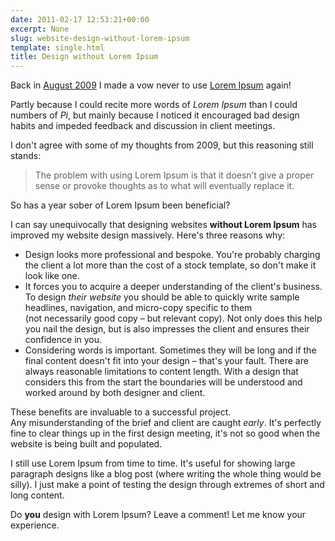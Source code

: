 ```yaml
---
date: 2011-02-17 12:53:21+00:00
excerpt: None
slug: website-design-without-lorem-ipsum
template: single.html
title: Design without Lorem Ipsum
---
```


Back in [August 2009](/2009/08/31/designing-with-placeholder-text/) I made a vow never to use [Lorem Ipsum](http://lipsum.com/) again!

Partly because I could recite more words of *Lorem Ipsum* than I could numbers of *Pi*, but mainly because I noticed it encouraged bad design habits and impeded feedback and discussion in client meetings.

I don't agree with some of my thoughts from 2009, but this reasoning still stands:

> The problem with using Lorem Ipsum is that it doesn’t give a proper sense or provoke thoughts as to what will eventually replace it.

So has a year sober of Lorem Ipsum been beneficial?

I can say unequivocally that designing websites **without Lorem Ipsum** has improved my website design massively. Here's three reasons why:

* Design looks more professional and bespoke. You're probably charging the client a lot more than the cost of a stock template, so don't make it look like one.
* It forces you to acquire a deeper understanding of the client's business. To design *their website* you should be able to quickly write sample headlines, navigation, and micro-copy specific to them (not necessarily good copy – but relevant copy). Not only does this help you nail the design, but is also impresses the client and ensures their confidence in you.
* Considering words is important. Sometimes they will be long and if the final content doesn't fit into your design – that's your fault. There are always reasonable limitations to content length. With a design that considers this from the start the boundaries will be understood and worked around by both designer and client.

These benefits are invaluable to a successful project. Any misunderstanding of the brief and client are caught *early*. It's perfectly fine to clear things up in the first design meeting, it's not so good when the website is being built and populated.

I still use Lorem Ipsum from time to time. It's useful for showing large paragraph designs like a blog post (where writing the whole thing would be silly). I just make a point of testing the design through extremes of short and long content.

Do **you** design with Lorem Ipsum? Leave a comment! Let me know your experience.
